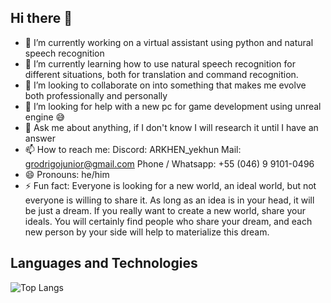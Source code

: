## Hi there 👋

<!--
**XxARKHENxX/XxARKHENxX** is a ✨ _special_ ✨ repository because its `README.md` (this file) appears on your GitHub profile.

Here are some ideas to get you started:

- 🔭 I’m currently working on ... a virtual assistant using python and natural speech recognition
- 🌱 I’m currently learning ... how to use natural speech recognition for different situations, both for translation and command recognition.
- 👯 I’m looking to collaborate on ... into something that makes me evolve both professionally and personally
- 🤔 I’m looking for help with ... a new pc for game development using unreal engine 😅
- 💬 Ask me about ... anything, if I don't know I will research it until I have an answer
- 📫 How to reach me: ...
    Discord: ARKHEN_yekhun
    Mail: grodrigojunior@gmail.com
    phone: +55 (046) 9 9101-0496
- 😄 Pronouns: ... he/him
- ⚡ Fun fact: ...
    Fun fact: Everyone is looking for a new world, an ideal world, but not everyone is willing to share it. 
    As long as an idea is in your head, it will be just a dream. If you really want to create a new world, share your ideals. 
    You will certainly find people who share your dream, and each new person by your side will help to materialize this dream.

## Languages ​​and Technologies
![Top Langs](https://github-readme-stats.vercel.app/api/top-langs/?username=XxARKHENxX&theme=blue-green)
-->
- 🔭 I’m currently working on a virtual assistant using python and natural speech recognition
- 🌱 I’m currently learning how to use natural speech recognition for different situations, both for translation and command recognition.
- 👯 I’m looking to collaborate on into something that makes me evolve both professionally and personally
- 🤔 I’m looking for help with a new pc for game development using unreal engine 😅
- 💬 Ask me about anything, if I don't know I will research it until I have an answer
- 📫 How to reach me:
    Discord: ARKHEN_yekhun
    Mail: grodrigojunior@gmail.com
    Phone / Whatsapp: +55 (046) 9 9101-0496
- 😄 Pronouns: he/him
- ⚡ Fun fact:
    Everyone is looking for a new world, an ideal world, but not everyone is willing to share it. 
    As long as an idea is in your head, it will be just a dream. If you really want to create a new world, share your ideals. 
    You will certainly find people who share your dream, and each new person by your side will help to materialize this dream.

## Languages ​​and Technologies
![Top Langs](https://github-readme-stats.vercel.app/api/top-langs/?username=XxARKHENxX&count_private=true&theme=gruvbox)
